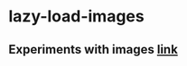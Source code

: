 # lazy-load-images 
## Experiments with images [link](http://pablovalor.github.io/lazy-load-images/)
